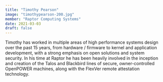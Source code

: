 ```yaml
---
title: "Timothy Pearson"
image: "timothypearson-200.jpg"
member: "Raptor Computing Systems"
date: 2021-03-03
draft: false
---
```


Timothy has worked in multiple areas of high performance systems design over the past 15 years,
from hardware / firmware to kernel and application development, with a strong emphasis on open solutions and system security.
In his time at Raptor he has been heavily involved in the inception and creation of the Talos and Blackbird lines of secure,
owner-controlled OpenPOWER machines, along with the FlexVer remote attestation technology.
